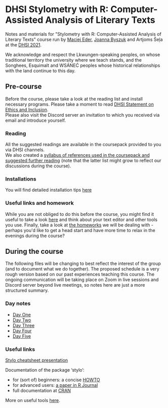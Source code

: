 # DHSI Stylometry with R: Computer-Assisted Analysis of Literary Texts
Notes and materials for "Stylometry with R: Computer-Assisted Analysis of Literary Texts" course run by [Maciej Eder](http://maciejeder.org/), [Joanna Byszuk](https://joannaby.github.io/) and Artjoms Šeļa at the [DHSI 2021](http://www.dhsi.org).  
  
We acknowledge and respect the Lkwungen-speaking peoples, on whose traditional territory the university where we teach stands, and the Songhees, Esquimalt and WSÁNEĆ peoples whose historical relationships with the land continue to this day.  

## Pre-course
Before the course, please take a look at the reading list and install necessary programs. Please take a moment to read [DHSI Statement on Ethics and Inclusion](http://www.dhsi.org/events.php#ethics+inclusion).  
Please also visit the Discord server an invitation to which you received via email and introduce yourself.
  
### Reading  
All the suggested readings are available in the coursepack provided to you via DHSI channels.  
We also created a [syllabus of references used in the coursepack and suggested further reading](https://github.com/JoannaBy/DHSI2021-Stylometry/blob/master/before_the_course/reading.md) (note that the latter list might grow to reflect our discussions during the course).
  
### Installations
You will find detailed installation tips [here](https://github.com/JoannaBy/DHSI2021-Stylometry/blob/master/before_the_course/installations.md)

### Useful links and homework
While you are not obliged to do this before the course, you might find it useful to take a look [here](https://github.com/JoannaBy/DHSI2021-Stylometry/blob/master/before_the_course/useful_tools.md) and think about your text editor and other tools you use. Finally, take a look at [the homeworks](https://github.com/JoannaBy/DHSI2021-Stylometry/blob/master/before_the_course/homeworks.md) we will be dealing with - perhaps you'd like to get a head start and have more time to relax in the evenings during the course?

## During the course
The following files will be changing to best reflect the interest of the group (and to document what we do together). The proposed schedule is a very rough version based on our past experiences teaching this course. The ongoing communication will be taking place on Zoom in live sessions and Discord server beyond live meetings, so notes here are just a more structured summary.
### Day notes
* [Day One](https://github.com/JoannaBy/DHSI2021-Stylometry/blob/master/daily_notes/Day_One.md)
* [Day Two](https://github.com/JoannaBy/DHSI2021-Stylometry/blob/master/daily_notes/Day_Two.md)
* [Day Three](https://github.com/JoannaBy/DHSI2021-Stylometry/blob/master/daily_notes/Day_Three.md)
* [Day Four](https://github.com/JoannaBy/DHSI2021-Stylometry/blob/master/daily_notes/Day_Four.md)
* [Day Five](https://github.com/JoannaBy/DHSI2021-Stylometry/blob/master/daily_notes/Day_Five.md)

### Useful links
[Stylo cheatsheet presentation](https://github.com/JoannaBy/stylo_nutshell)
  
Documentation of the package ‘stylo’:
* for (sort of) beginners: a concise [HOWTO](https://sites.google.com/site/computationalstylistics/stylo/stylo_howto.pdf)
* for advanced users: [a paper in R Journal](https://journal.r-project.org/archive/2016/RJ-2016-007/RJ-2016-007.pdf)
* full documentation at [CRAN](https://cran.r-project.org/web/packages/stylo/stylo.pdf)  
  
More on useful tools [here](https://github.com/JoannaBy/DHSI2021-Stylometry/blob/master/before_the_course/useful_tools.md).

